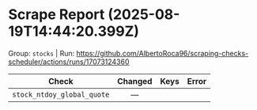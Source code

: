 # Scrape Report (2025-08-19T14:44:20.399Z)

Group: `stocks`  |  Run: https://github.com/AlbertoRoca96/scraping-checks-scheduler/actions/runs/17073124360

| Check | Changed | Keys | Error |
|---|:---:|:--|:--|
| `stock_ntdoy_global_quote` | — |  |  |
